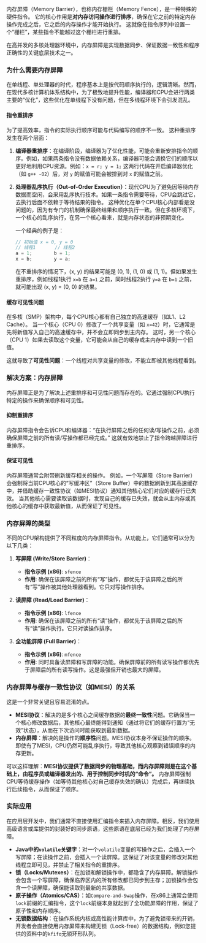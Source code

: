 
内存屏障（Memory Barrier），也称内存栅栏（Memory Fence），是一种特殊的硬件指令。 它的核心作用是**对内存访问操作进行排序**，确保在它之前的特定内存操作完成之后，它之后的内存操作才能开始执行。 这就像在指令序列中设置一个“栅栏”，某些指令不能越过这个栅栏进行重排。

在高并发的多核处理器环境中，内存屏障是实现数据同步、保证数据一致性和程序正确性的关键底层技术之一。

### 为什么需要内存屏障

在单线程、单处理器的时代，程序基本上是按代码顺序执行的，逻辑清晰。然而，在现代多核计算机体系结构中，为了极致地提升性能，编译器和CPU会进行两类主要的“优化”，这些优化在单线程下没有问题，但在多线程环境下会引发混乱。

#### 指令重排序

为了提高效率，指令的实际执行顺序可能与代码编写的顺序不一致。 这种重排序发生在两个层面：

1.  **编译器重排序**：在编译阶段，编译器为了优化性能，可能会重新安排指令的顺序。例如，如果两条指令没有数据依赖关系，编译器可能会调换它们的顺序以更好地利用CPU资源。例如：`x = r; y = 1;` 这两行代码在开启编译器优化（如 `g++ -O2`）后，对 `y` 的赋值可能会被排到对 `x` 的赋值之前。
2.  **处理器乱序执行（Out-of-Order Execution）**：现代CPU为了避免因等待内存数据而空闲，会采用乱序执行技术。如果一条指令需要等待，CPU会跳过它，去执行后面不依赖于等待结果的指令。 这种优化在单个CPU核心内部看是没问题的，因为有专门的机制确保最终结果和顺序执行一致。但在多核环境下，一个核心的乱序执行，在另一个核心看来，就是内存状态的非预期变化。

    一个经典的例子是：
    ```c
    // 初始值 x = 0, y = 0
    // 线程1       // 线程2
    a = 1;        b = 1;
    x = b;        y = a;
    ```
    在不重排序的情况下，(x, y) 的结果可能是 (0, 1), (1, 0) 或 (1, 1)。但如果发生重排序，例如线程1执行 `x=b` 在 `a=1` 之前，同时线程2执行 `y=a` 在 `b=1` 之前，就可能出现 (x, y) = (0, 0) 的结果。

#### 缓存可见性问题

在多核（SMP）架构中，每个CPU核心都有自己独立的高速缓存（如L1、L2 Cache）。 当一个核心（CPU 0）修改了一个共享变量（如 `x=42`）时，它通常是先将新值写入自己的高速缓存中，并不会立即同步到主内存。 这时，另一个核心（CPU 1）如果去读取这个变量，它可能会从自己的缓存或主内存中读到一个旧值。

这就导致了**可见性问题**：一个线程对共享变量的修改，不能立即被其他线程看到。

### 解决方案：内存屏障

内存屏障正是为了解决上述重排序和可见性问题而存在的。它通过强制CPU执行特定的操作来确保顺序和可见性。

#### 抑制重排序

内存屏障指令会告诉CPU和编译器：“在执行屏障之后的任何读/写操作之前，必须确保屏障之前的所有读/写操作都已经完成。” 这就有效地禁止了指令跨越屏障进行重排序。

#### 保证可见性

内存屏障通常会附带刷新缓存相关的操作。 例如，一个写屏障（Store Barrier）会强制将当前CPU核心的“写缓冲区”（Store Buffer）中的数据刷新到其高速缓存中，并借助缓存一致性协议（如MESI协议）通知其他核心它们对应的缓存行已失效。 当其他核心需要读取该数据时，发现自己的缓存已失效，就会从主内存或其他核心的缓存中获取最新值，从而保证了可见性。

### 内存屏障的类型

不同的CPU架构提供了不同粒度的内存屏障指令。从功能上，它们通常可以分为以下几类：

1.  **写屏障 (Write/Store Barrier)**：
    *   **指令示例 (x86)**: `sfence`
    *   **作用**: 确保在该屏障之前的所有“写”操作，都优先于该屏障之后的所有“写”操作被其他处理器看到。它只对写操作排序。

2.  **读屏障 (Read/Load Barrier)**：
    *   **指令示例 (x86)**: `lfence`
    *   **作用**: 确保在该屏障之前的所有“读”操作，都优先于该屏障之后的所有“读”操作执行。它只对读操作排序。

3.  **全功能屏障 (Full Barrier)**：
    *   **指令示例 (x86)**: `mfence`
    *   **作用**: 同时具备读屏障和写屏障的功能。确保屏障前的所有读写操作都优先于屏障后的所有读写操作。这是最强但开销也最大的屏障。

### 内存屏障与缓存一致性协议（如MESI）的关系

这是一个非常关键且容易混淆的点。

*   **MESI协议**：解决的是多个核心之间缓存数据的**最终一致性**问题。它确保当一个核心修改数据后，其他核心最终能得到通知（通过将它们的缓存行置为“无效”状态），从而在下次访问时能获取到最新数据。
*   **内存屏障**：解决的是操作的**顺序性**问题。MESI协议本身不保证操作的顺序。即使有了MESI，CPU仍然可能乱序执行，导致其他核心观察到错误顺序的内存更新。

可以这样理解：**MESI协议提供了数据同步的物理基础，而内存屏障则是在这个基础上，由程序员或编译器发出的、用于控制同步时机的“命令”。** 内存屏障强制CPU等待缓存操作（如等待其他核心对自己缓存失效的确认）完成后，再继续执行后续指令，从而保证了顺序。

### 实际应用

在应用层开发中，我们通常不直接使用汇编指令来插入内存屏障。相反，我们使用高级语言或库提供的封装好的同步原语，这些原语在底层已经为我们处理了内存屏障。

*   **Java中的`volatile`关键字**：对一个`volatile`变量的写操作之后，会插入一个写屏障；在读操作之前，会插入一个读屏障。这保证了对该变量的修改对其他线程立即可见，并禁止了相关指令的重排序。
*   **锁（Locks/Mutexes）**：在加锁和解锁操作中，都隐含了内存屏障。解锁操作会包含一个写屏障，确保临界区内的所有修改都已同步到主存；加锁操作会包含一个读屏障，确保能读取到最新的共享数据。
*   **原子操作（Atomics/CAS）**：如`Compare-and-Swap`操作，在x86上通常会使用`lock`前缀的汇编指令，这个`lock`前缀本身就起到了全功能屏障的作用，保证了原子性和内存顺序。
*   **无锁数据结构**：在操作系统内核或高性能计算库中，为了避免锁带来的开销，开发者会直接使用内存屏障来构建无锁（Lock-free）的数据结构，例如您提供的资料中的`kfifo`无锁环形队列。
